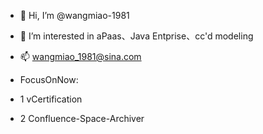 - 👋 Hi, I’m @wangmiao-1981
- 👀 I’m interested in aPaas、Java Entprise、cc'd modeling
- 📫 wangmiao_1981@sina.com

- FocusOnNow:
- 1 vCertification
- 2 Confluence-Space-Archiver

<!---
wangmiao-1981/wangmiao-1981 is a ✨ special ✨ repository because its `README.md` (this file) appears on your GitHub profile.
You can click the Preview link to take a look at your changes.
--->
